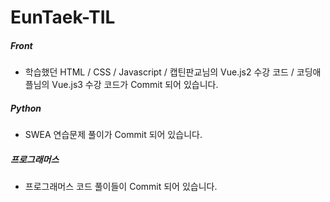 # EunTaek-TIL

##### Front <br/>
- 학습했던 HTML / CSS / Javascript / 캡틴판교님의 Vue.js2 수강 코드 / 코딩애플님의 Vue.js3 수강 코드가 Commit 되어 있습니다. 
##### Python <br/>
- SWEA 연습문제 풀이가 Commit 되어 있습니다.

##### 프로그래머스 <br/>
- 프로그래머스 코드 풀이들이 Commit 되어 있습니다.
